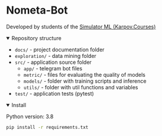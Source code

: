 # Nometa-Bot
Developed by students of the [Simulator ML (Karpov.Courses)](https://karpov.courses/simulator-ml)

<details open>
<summary>Repository structure</summary>

* `docs/` - project documentation folder
* `exploration/` - data mining folder
* `src/` - application source folder
     * `app/` - telegram bot files
     * `metric/` - files for evaluating the quality of models
     * `models/` - folder with training scripts and inference
     * `utils/` - folder with util functions and variables
* `test/` - application tests (pytest)

</details>

<details open>
<summary>Install</summary>

Python version: 3.8
```bash
pip install -r requirements.txt
```
</details>



